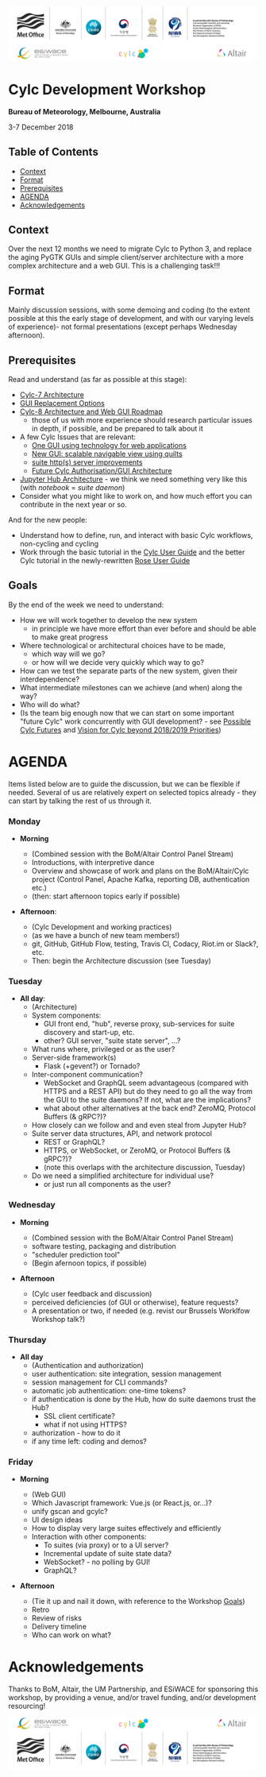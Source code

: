 ![UMC Logos](gfx/umc.png)
![ESiWACE - Cylc - Altair Logos](gfx/esiwace-cylc-altair-logos.png)

# Cylc Development Workshop 
__Bureau of Meteorology, Melbourne, Australia__ 

3-7 December 2018

## Table of Contents
- [Context](#context)
- [Format](#format)
- [Prerequisites](#prerequisites)
- [AGENDA](#agenda)
- [Acknowledgements](#acknowledgements)

## Context
Over the next 12 months we need to migrate Cylc to Python 3, and replace the
aging PyGTK GUIs and simple client/server architecture with a more complex
architecture and a web GUI. This is a challenging task!!!

## Format
Mainly discussion sessions, with some demoing and coding (to the extent
possible at this the early stage of development, and with our varying levels of
experience)- not formal presentations (except perhaps Wednesday afternoon).

## Prerequisites
Read and understand (as far as possible at this stage):
- [Cylc-7 Architecture](cylc-7-architecture.md)
- [GUI Replacement Options](gui-replacement-options.md)
- [Cylc-8 Architecture and Web GUI Roadmap](cylc-8-roadmap.md)
  - those of us with more experience should research particular issues in
    depth, if possible, and be prepared to talk about it
- A few Cylc Issues that are relevant:
  - [One GUI using technology for web applications](https://github.com/cylc/cylc/issues/1873)
  - [New GUI: scalable navigable view using quilts](https://github.com/cylc/cylc/issues/2753)
  - [suite http(s) server improvements](https://github.com/cylc/cylc/issues/2563) 
  - [Future Cylc Authorisation/GUI Architecture](https://github.com/cylc/cylc/issues/2729 )
- [Jupyter Hub Architecture](https://jupyterhub.readthedocs.io/en/stable/) - we
  think we need something very like this (with _notebook_ = _suite daemon_)
- Consider what you might like to work on, and how much effort you can
  contribute in the next year or so.

And for the new people:
- Understand how to define, run, and interact with basic Cylc workflows,
  non-cycling and cycling
- Work through the basic tutorial in the [Cylc User
  Guide](https://cylc.github.io/cylc/documentation.html) and the better
  Cylc tutorial in the newly-rewritten [Rose User
  Guide](https://metomi.github.io/rose/doc/html/index.html) 
 
## Goals
By the end of the week we need to understand:
- How we will work together to develop the new system
  - in principle we have more effort than ever before and should be able to
    make great progress
- Where technological or architectural choices have to be made,
  - which way will we go?
  - or how will we decide very quickly which way to go?
- How can we test the separate parts of the new system, given their interdependence? 
- What intermediate milestones can we achieve (and when) along the way?
- Who will do what?
- (Is the team big enough now that we can start on some important "future Cylc"
  work concurrently with GUI development? - see [Possible Cylc
  Futures](https://github.com/cylc/cylc/wiki/Possible-Cylc-Futures) and
  [Vision for Cylc beyond 2018/2019
  Priorities](https://github.com/cylc/cylc/wiki/Vision-for-Cylc-beyond-2018-2019-Priorities))

# AGENDA
Items listed below are to guide the discussion, but we can be flexible if
needed. Several of us are relatively expert on selected topics already - they
can start by talking the rest of us through it.

### Monday
- __Morning__
  - (Combined session with the BoM/Altair Control Panel Stream)
  - Introductions, with interpretive dance
  - Overview and showcase of work and plans on the BoM/Altair/Cylc project
    (Control Panel, Apache Kafka, reporting DB, authentication etc.)
  - (then: start afternoon topics early if possible)

- __Afternoon__:
  - (Cylc Development and working practices)
  - (as we have a bunch of new team members!)
  - git, GitHub, GitHub Flow, testing, Travis CI, Codacy, Riot.im or Slack?, etc.
  - Then: begin the Architecture discussion (see Tuesday)

### Tuesday
- __All day__:
  - (Architecture)
  - System components:
    - GUI front end, "hub", reverse proxy, sub-services for suite discovery and
      start-up, etc.
    - other? GUI server, "suite state server", ...?
  - What runs where, privileged or as the user?
  - Server-side framework(s)
    - Flask (+gevent?) or Tornado?
  - Inter-component communication?
    - WebSocket and GraphQL seem advantageous (compared with HTTPS and a REST
      API) but do they need to go all the way from the GUI to the suite
      daemons? If not, what are the implications?
    - what about other alternatives at the back end? ZeroMQ, Protocol Buffers (& gRPC?)?
  - How closely can we follow and and even steal from Jupyter Hub?
  - Suite server data structures, API, and network protocol 
    - REST or GraphQL?
    - HTTPS, or WebSocket, or ZeroMQ, or Protocol Buffers (& gRPC?)?
    - (note this overlaps with the architecture discussion, Tuesday)
  - Do we need a simplified architecture for individual use?
    - or just run all components as the user?

### Wednesday
- __Morning__
  - (Combined session with the BoM/Altair Control Panel Stream)
  - software testing, packaging and distribution
  - "scheduler prediction tool"
  - (Begin afernoon topics, if possible)

- __Afternoon__
  - (Cylc user feedback and discussion)
  - perceived deficiencies (of GUI or otherwise), feature requests?
  - A presentation or two, if needed (e.g. revist our Brussels Worklfow Workshop talk?)

### Thursday
- __All day__
  - (Authentication and authorization)
  - user authentication: site integration, session management
  - session management for CLI commands?
  - automatic job authentication: one-time tokens?
  - if authentication is done by the Hub, how do suite daemons trust the Hub?
    - SSL client certificate?
    - what if not using HTTPS?
  - authorization - how to do it
  - if any time left: coding and demos?

### Friday
- __Morning__
  - (Web GUI)
  - Which Javascript framework: Vue.js (or React.js, or...)?
  - unify gscan and gcylc?
  - UI design ideas
  - How to display very large suites effectively and efficiently
  - Interaction with other components:
    - To suites (via proxy) or to a UI server?
    - Incremental update of suite state data?
    - WebSocket? - no polling by GUI!
    - GraphQL?

- __Afternoon__
  - (Tie it up and nail it down, with reference to the Workshop [Goals](#goals))
  - Retro
  - Review of risks
  - Delivery timeline
  - Who can work on what?

# Acknowledgements

Thanks to BoM, Altair, the UM Partnership, and ESiWACE for sponsoring this
workshop, by providing a venue, and/or travel funding, and/or development
resourcing! 

![ESiWACE - Cylc - Altair Logos](gfx/esiwace-cylc-altair-logos.png)
![UMC Logos](gfx/umc.png)


